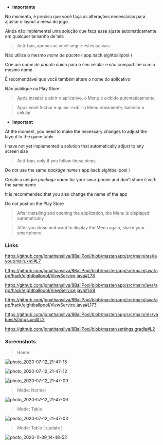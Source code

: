 - **Importante**

No momento, é preciso que você faça as alterações necessárias para ajustar o layout à mesa do jogo

Ainda não implementei uma solução que faça esse ajuste automaticamente em qualquer tamanho de tela

> Anti-ban, apenas se você seguir estes passos

Não utilize o mesmo *nome de pacote* ( app.hack.eightballpool )

Crie um *nome de pacote* único para o seu celular e não compartilhe com o mesmo nome

É recomendável que você também altere o nome do aplicativo

Não publique na Play Store

> Após instalar e abrir o aplicativo, o Menu é exibido automaticamente

> Após você fechar e quiser exibir o Menu novamente, balance o celular

- **Important**

At the moment, you need to make the necessary changes to adjust the layout to the game table

I have not yet implemented a solution that automatically adjust to any screen size

> Anti-ban, only if you follow these steps

Do not use the same *package name* ( app.hack.eightballpool )

Create a unique *package name* for your smartphone and don't share it with the same name

It is recommended that you also change the name of the app

Do not post on the Play Store

> After installing and opening the application, the Menu is displayed automatically

> After you close and want to display the Menu again, shake your smartphone

### Links

https://github.com/jonathansilva/8BallPool/blob/master/app/src/main/res/layout/main.xml#L7

https://github.com/jonathansilva/8BallPool/blob/master/app/src/main/java/app/hack/eightballpool/ViewService.java#L78

https://github.com/jonathansilva/8BallPool/blob/master/app/src/main/java/app/hack/eightballpool/ViewService.java#L88

https://github.com/jonathansilva/8BallPool/blob/master/app/src/main/java/app/hack/eightballpool/ViewService.java#L173

https://github.com/jonathansilva/8BallPool/blob/master/app/src/main/res/values/strings.xml#L2

https://github.com/jonathansilva/8BallPool/blob/master/settings.gradle#L2

### Screenshots

> Home

![photo_2020-07-12_21-47-15](https://user-images.githubusercontent.com/33843748/87260643-5a229180-c489-11ea-964b-f3a2054a4c96.jpg)

![photo_2020-07-12_21-47-12](https://user-images.githubusercontent.com/33843748/87260662-6dcdf800-c489-11ea-8f79-3b8034de4d48.jpg)

![photo_2020-07-12_21-47-09](https://user-images.githubusercontent.com/33843748/87260678-77eff680-c489-11ea-8643-1b9127f09a49.jpg)

> Mode: Normal

![photo_2020-07-12_21-47-06](https://user-images.githubusercontent.com/33843748/87260689-80483180-c489-11ea-9672-f898fca5da85.jpg)

> Mode: Table

![photo_2020-07-12_21-47-03](https://user-images.githubusercontent.com/33843748/87260699-8a6a3000-c489-11ea-9cc4-d1c9609cd4a4.jpg)

> Mode: Table ( update )

![photo_2020-11-09_14-48-52](https://user-images.githubusercontent.com/33843748/98577678-0ee38880-229b-11eb-935f-416626b061b8.jpg)